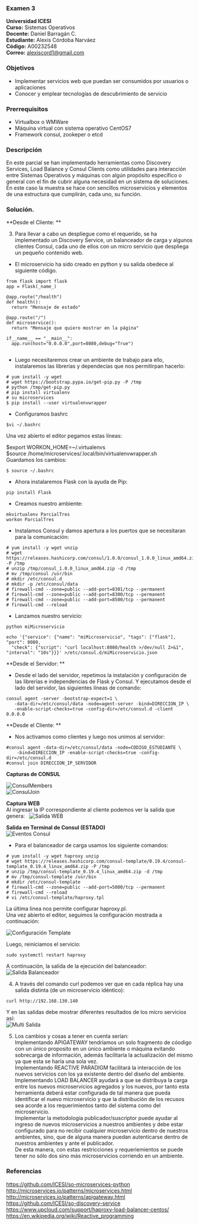 ### Examen 3
**Universidad ICESI**  
**Curso:** Sistemas Operativos  
**Docente:** Daniel Barragán C.  
**Estudiante:** Alexis Córdoba Narváez  
**Código:** A00232548  
**Correo:** alexiscord1@gmail.com

### Objetivos
* Implementar servicios web que puedan ser consumidos por usuarios o aplicaciones
* Conocer y emplear tecnologías de descubrimiento de servicio

### Prerrequisitos
* Virtualbox o WMWare
* Máquina virtual con sistema operativo CentOS7
* Framework consul, zookeper o etcd

### Descripción
En este parcial se han implementado herramientas como Discovery Services, Load Balance y Consul Clients como utilidades para interacción entre Sistemas Operativos y máquinas con algún propósito específico o general con el fin de cubrir alguna necesidad en un sistema de soluciones. En este caso la muestra se hace con sencillos microservicios y elementos de una estructura que cumplirán, cada uno, su función.


### Solución.  
**Desde el Cliente: **  

3. Para llevar a cabo un despliegue como el requerido, se ha implementado un Discovery Service, un balanceador de carga y algunos clientes Consul, cada uno de ellos con un micro servicio que despliega un pequeño contenido web.



-  El microservicio ha sido creado en python y su salida obedece al siguiente código.

 
```
from flask import flask
app = Flask(_name_)

@app.route("/health")
def health():
  return "Mensaje de estado"
  
@app.route("/")
def microservice():
  return "Mensaje que quiero mostrar en la página"

if__name__ == "__main__":
  app.run(host="0.0.0.0",port=8080,debug="True")
 
```

-  Luego necesitaremos crear un ambiente de trabajo para ello, instalaremos las librerías y dependecias que nos permitirpan hacerlo:  
```
# yum install -y wget
# wget https://bootstrap.pypa.io/get-pip.py -P /tmp
# python /tmp/get-pip.py
# pip install virtualenv
# su microservices
$ pip install --user virtualenvwrapper
```
 -  Configuramos bashrc 
 
 ```
 $vi ~/.bashrc
 ```  
 Una vez abierto el editor pegamos estas líneas:  

$export WORKON_HOME=~/.virtualenvs  
$source /home/microservices/.local/bin/virtualenvwrapper.sh  
Guardamos los cambios:  

 ```
$ source ~/.bashrc
```  
-  Ahora instalaremos Flask con la ayuda de Pip:  
```
pip install Flask
```
-  Creamos nuestro ambiente:  
```
mkvirtualenv ParcialTres
workon ParcialTres
```
-  Instalamos Consul y damos apertura a los puertos que se necesitaran para la comunicación:  
```
# yum install -y wget unzip
# wget https://releases.hashicorp.com/consul/1.0.0/consul_1.0.0_linux_amd64.zip -P /tmp
# unzip /tmp/consul_1.0.0_linux_amd64.zip -d /tmp
# mv /tmp/consul /usr/bin
# mkdir /etc/consul.d
# mkdir -p /etc/consul/data
# firewall-cmd --zone=public --add-port=8301/tcp --permanent
# firewall-cmd --zone=public --add-port=8300/tcp --permanent
# firewall-cmd --zone=public --add-port=8500/tcp --permanent
# firewall-cmd --reload
```  
-  Lanzamos nuestro servicio:  

```
python miMicroservicio
```
```
echo '{"service": {"name": "miMicroservicio", "tags": ["flask"], "port": 8080,
  "check": {"script": "curl localhost:8080/health >/dev/null 2>&1", "interval": "10s"}}}' >/etc/consul.d/miMicroservicio.json
```
**Desde el Servidor: **  

- Desde el lado del servidor, repetimos la instalación y configuración de las librerías e independencias de Flask y Consul. Y ejecutamos desde el lado del servidor, las siguientes líneas de comando:  
```
consul agent -server -bootstrap-expect=1 \
   -data-dir=/etc/consul/data -node=agent-server -bind=DIRECCION_IP \
   -enable-script-checks=true -config-dir=/etc/consul.d -client 0.0.0.0
```

**Desde el Cliente: **  

- Nos activamos como clientes y luego nos unimos al servidor:  

```
#consul agent -data-dir=/etc/consul/data -node=CODIGO_ESTUDIANTE \
    -bind=DIRECCION_IP -enable-script-checks=true -config-dir=/etc/consul.d
#consul join DIRECCION_IP_SERVIDOR
```

**Capturas de CONSUL**  

![ConsulMembers](images/consulmembers.JPG)  
![ConsulJoin](images/consuljoin.JPG)  

**Captura WEB**  
Al ingresar la IP correspondiente al cliente podemos ver la salida que genera:  
![Salida WEB](images/consulweb.jpg)  

**Salida en Terminal de Consul (ESTADO)**  
![Eventos Consul](images/salidaconsul.jpg)  

-  Para el balanceador de carga usamos los siguiente comandos:  
```
# yum install -y wget haproxy unzip
# wget https://releases.hashicorp.com/consul-template/0.19.4/consul-template_0.19.4_linux_amd64.zip -P /tmp
# unzip /tmp/consul-template_0.19.4_linux_amd64.zip -d /tmp
# mv /tmp/consul-template /usr/bin
# mkdir /etc/consul-template
# firewall-cmd --zone=public --add-port=5000/tcp --permanent
# firewall-cmd --reload
# vi /etc/consul-template/haproxy.tpl 
```  
La última linea nos permite configurar haproxy.pl.  
Una vez abierto el editor, seguimos la configuración mostrada a continuación:  

![Configuración Template](images/configuracionConsulTemplates.png)  

Luego, reiniciamos el servicio:  
```
sudo systemctl restart haproxy
```  
A continuación, la salida de la ejecución del balanceador:  
![Salida Balanceador](images/BalanceadorCorriendo.png)  

4.  A través del comando curl podemos ver que en cada réplica hay una salida distinta (de un microservicio idéntico):  
```
curl http://192.168.130.140
```
Y en las salidas debe mostrar diferentes resultados de los micro servicios así:  
![Multi Salida](images/balanceadornuevo.jpg)  

5. Los cambios y cosas a tener en cuenta serían:  
Implementando APIGATEWAY tendríamos un solo fragmento de cóodigo con un único proposito en un único ambiente o máquina evitando sobrecarga de información, además facilitaría la actualización del mismo ya que esta se haría una sola vez.  
Implementando REACTIVE PARADIGM facilitará la interacción de los nuevos servicios con los ya existente dentro del diseño del ambiente.  
Implementando LOAD BALANCER ayudará a que se distribuya la carga entre los nuevos microservicios agregados y los nuevos, por tanto esta herramienta deberá estar configurada de tal manera que pueda identificar el nuevo microservicio y que la distribución de los recusos sea acorde a los requerimientos tanto del sistema como del microservicio.  
Implementar la metodología publicador/suscriptor puede ayudar al ingreso de nuevos microservicios a nuestros ambientes y debe estar configurado para no recibir cualquier microservicio dentro de nuestros ambientes, sino, que de alguna manera puedan autenticarse dentro de nuestros ambientes y ante el publicador.  
De esta manera, con estas restricciones y requeriemientos se puede tener no sólo dos sino más microservicios corriendo en un ambiente.  


### Referencias
https://github.com/ICESI/so-microservices-python  
http://microservices.io/patterns/microservices.html  
http://microservices.io/patterns/apigateway.html
https://github.com/ICESI/so-discovery-service  
https://www.upcloud.com/support/haproxy-load-balancer-centos/  
https://en.wikipedia.org/wiki/Reactive_programming
